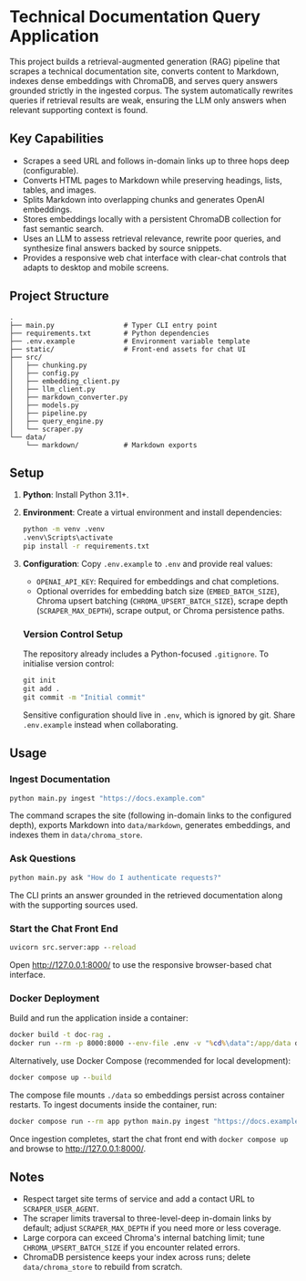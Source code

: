 # Technical Documentation Query Application

This project builds a retrieval-augmented generation (RAG) pipeline that scrapes a technical documentation site, converts content to Markdown, indexes dense embeddings with ChromaDB, and serves query answers grounded strictly in the ingested corpus. The system automatically rewrites queries if retrieval results are weak, ensuring the LLM only answers when relevant supporting context is found.

## Key Capabilities

- Scrapes a seed URL and follows in-domain links up to three hops deep (configurable).
- Converts HTML pages to Markdown while preserving headings, lists, tables, and images.
- Splits Markdown into overlapping chunks and generates OpenAI embeddings.
- Stores embeddings locally with a persistent ChromaDB collection for fast semantic search.
- Uses an LLM to assess retrieval relevance, rewrite poor queries, and synthesize final answers backed by source snippets.
- Provides a responsive web chat interface with clear-chat controls that adapts to desktop and mobile screens.

## Project Structure

```
.
├── main.py                 # Typer CLI entry point
├── requirements.txt        # Python dependencies
├── .env.example            # Environment variable template
├── static/                 # Front-end assets for chat UI
├── src/
│   ├── chunking.py
│   ├── config.py
│   ├── embedding_client.py
│   ├── llm_client.py
│   ├── markdown_converter.py
│   ├── models.py
│   ├── pipeline.py
│   ├── query_engine.py
│   └── scraper.py
└── data/
    └── markdown/           # Markdown exports
```

## Setup

1. **Python**: Install Python 3.11+.
2. **Environment**: Create a virtual environment and install dependencies:

   ```cmd
   python -m venv .venv
   .venv\Scripts\activate
   pip install -r requirements.txt
   ```

3. **Configuration**: Copy `.env.example` to `.env` and provide real values:
   - `OPENAI_API_KEY`: Required for embeddings and chat completions.
   - Optional overrides for embedding batch size (`EMBED_BATCH_SIZE`), Chroma upsert batching (`CHROMA_UPSERT_BATCH_SIZE`), scrape depth (`SCRAPER_MAX_DEPTH`), scrape output, or Chroma persistence paths.

   ### Version Control Setup

   The repository already includes a Python-focused `.gitignore`. To initialise version control:

   ```cmd
   git init
   git add .
   git commit -m "Initial commit"
   ```

   Sensitive configuration should live in `.env`, which is ignored by git. Share `.env.example` instead when collaborating.

## Usage

### Ingest Documentation

```cmd
python main.py ingest "https://docs.example.com"
```

The command scrapes the site (following in-domain links to the configured depth), exports Markdown into `data/markdown`, generates embeddings, and indexes them in `data/chroma_store`.

### Ask Questions

```cmd
python main.py ask "How do I authenticate requests?"
```

The CLI prints an answer grounded in the retrieved documentation along with the supporting sources used.

### Start the Chat Front End

```cmd
uvicorn src.server:app --reload
```

Open <http://127.0.0.1:8000/> to use the responsive browser-based chat interface.

### Docker Deployment

Build and run the application inside a container:

```cmd
docker build -t doc-rag .
docker run --rm -p 8000:8000 --env-file .env -v "%cd%\data":/app/data doc-rag
```

Alternatively, use Docker Compose (recommended for local development):

```cmd
docker compose up --build
```

The compose file mounts `./data` so embeddings persist across container restarts. To ingest documents inside the container, run:

```cmd
docker compose run --rm app python main.py ingest "https://docs.example.com"
```

Once ingestion completes, start the chat front end with `docker compose up` and browse to <http://127.0.0.1:8000/>.

## Notes

- Respect target site terms of service and add a contact URL to `SCRAPER_USER_AGENT`.
- The scraper limits traversal to three-level-deep in-domain links by default; adjust `SCRAPER_MAX_DEPTH` if you need more or less coverage.
- Large corpora can exceed Chroma's internal batching limit; tune `CHROMA_UPSERT_BATCH_SIZE` if you encounter related errors.
- ChromaDB persistence keeps your index across runs; delete `data/chroma_store` to rebuild from scratch.
